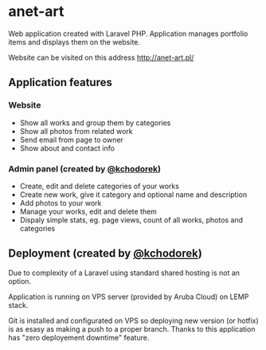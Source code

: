 # anet-art
Web application created with Laravel PHP. Application manages portfolio items and displays them on the website.


Website can be visited on this address http://anet-art.pl/

## Application features

### Website
- Show all works and group them by categories
- Show all photos from related work
- Send email from page to owner
- Show about and contact info


### Admin panel (created by [@kchodorek](github.com/kchodorek/))
- Create, edit and delete categories of your works
- Create new work, give it category and optional name and description
- Add photos to your work
- Manage your works, edit and delete them
- Dispaly simple stats, eg. page views, count of all works, photos and categories

## Deployment (created by [@kchodorek](github.com/kchodorek/))
Due to complexity of a Laravel using standard shared hosting is not an option.

Application is running on VPS server (provided by Aruba Cloud) on LEMP stack.

Git is installed and configurated on VPS so deploying new version (or hotfix) is as esasy as making a push to a proper branch. 
Thanks to this application has "zero deployement downtime" feature.
